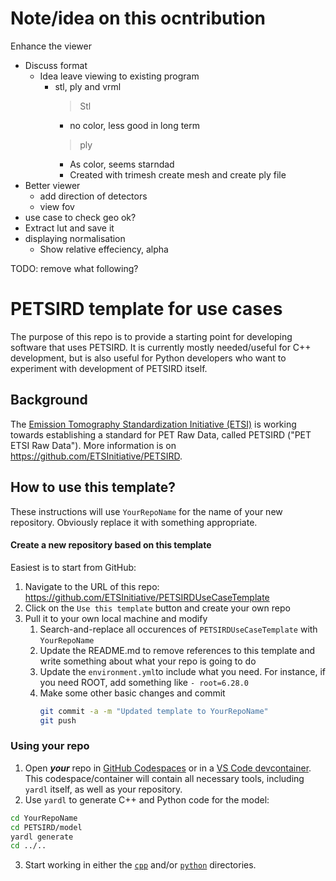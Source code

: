 # Note/idea on this ocntribution
Enhance the viewer
  - Discuss format
    - Idea leave viewing to existing program
      - stl, ply and vrml
        > Stl
          - no color, less good in long term
        > ply
          - As color, seems starndad
          - Created with trimesh create mesh and create ply file
  - Better viewer
    - add direction of detectors
    - view fov
  - use case to check geo ok?
  - Extract lut and save it
  - displaying normalisation
    - Show relative effeciency, alpha


TODO: remove what following?
# PETSIRD template for use cases

The purpose of this repo is to provide a starting point for developing software that uses PETSIRD.
It is currently mostly needed/useful for C++ development, but is also useful for Python developers
who want to experiment with development of PETSIRD itself.

## Background
The [Emission Tomography Standardization Initiative (ETSI)](https://etsinitiative.org/)
is working towards establishing a standard for PET Raw Data, called PETSIRD ("PET ETSI Raw Data").
More information is on https://github.com/ETSInitiative/PETSIRD.

## How to use this template?

These instructions will use `YourRepoName` for the name of your new repository. Obviously replace it with something appropriate.

#### Create a new repository based on this template

Easiest is to start from GitHub:
1. Navigate to the URL of this repo: https://github.com/ETSInitiative/PETSIRDUseCaseTemplate
2. Click on the `Use this template` button and create your own repo
3. Pull it to your own local machine and modify
   1. Search-and-replace all occurences of `PETSIRDUseCaseTemplate` with `YourRepoName`
   2. Update the README.md to remove references to this template and write something about what your repo is going to do
   3. Update the `environment.yml`to include what you need. For instance, if you need ROOT, add something like `- root=6.28.0`
   4. Make some other basic changes and commit
      ```sh
      git commit -a -m "Updated template to YourRepoName"
      git push
      ```

### Using your repo

1. Open ***your*** repo in [GitHub Codespaces](https://code.visualstudio.com/docs/remote/codespaces) or
in a [VS Code devcontainer](https://code.visualstudio.com/docs/devcontainers/containers).
This codespace/container will contain all necessary tools, including `yardl` itself, as well as your repository.
2. Use `yardl` to generate C++ and Python code for the model:
  ```sh
  cd YourRepoName
  cd PETSIRD/model
  yardl generate
  cd ../..
  ```
3. Start working in either the [`cpp`](cpp/README.md) and/or [`python`](python/README.md) directories.
